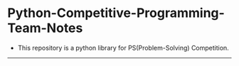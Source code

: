 # Python-Competitive-Programming-Team-Notes
- This repository is a python library for PS(Problem-Solving) Competition.
---

